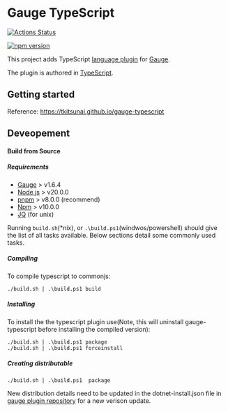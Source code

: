 # Gauge TypeScript

[![Actions Status](https://github.com/bugdiver/gauge-ts/workflows/Node%20CI/badge.svg)](https://github.com/BugDiver/gauge-ts/actions)

[![npm version](https://badge.fury.io/js/gauge-ts.svg)](https://badge.fury.io/js/gauge-ts)

This project adds TypeScript [language plugin](https://docs.gauge.org/latest/installation.html#language-runner) for [Gauge](http://gauge.org).

The plugin is authored in [TypeScript](https://en.wikipedia.org/wiki/TypeScript).

## Getting started

Reference: https://tkitsunai.github.io/gauge-typescript

## Deveopement

#### Build from Source

##### Requirements
- [Gauge](https://docs.gauge.org/installing.html#installation) > v1.6.4
- [Node js](https://nodejs.org/en/) > v20.0.0
- [pnpm](https://pnpm.io/) > v8.0.0 (recommend)
- [Npm](https://www.npmjs.com/) > v10.0.0
- [JQ](https://stedolan.github.io/jq/) (for unix)


Running `build.sh`(*nix), or `.\build.ps1`(windwos/powershell) should give the list of all tasks available. Below sections detail some commonly used tasks.

##### Compiling

To compile typescript to commonjs:

````
./build.sh | .\build.ps1 build
````

##### Installing

To install the the typescript plugin use(Note, this will uninstall gauge-typescript before installing the compiled version):

````
./build.sh | .\build.ps1 package
./build.sh | .\build.ps1 forceinstall
````

##### Creating distributable

````
./build.sh | .\build.ps1  package
````

New distribution details need to be updated in the dotnet-install.json file in  [gauge plugin repository](https://github.com/getgauge/gauge-repository) for a new verison update.
